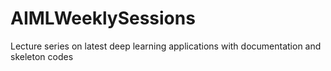 # AIMLWeeklySessions
Lecture series on latest deep learning applications with documentation and skeleton codes
